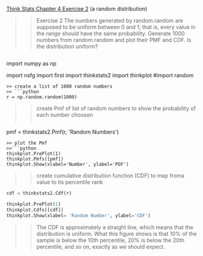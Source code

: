 [Think Stats Chapter 4 Exercise 2](http://greenteapress.com/thinkstats2/html/thinkstats2005.html#toc41) (a random distribution)

>> Exercise 2   The numbers generated by random.random are supposed to 
be uniform between 0 and 1; that is, every value in the range should have the same probability.
Generate 1000 numbers from random.random and plot their PMF and CDF. 
Is the distribution uniform?

>> ```python
import numpy as np

import nsfg
import first
import thinkstats2
import thinkplot
#import random
```
>> create a list of 1000 random numbers
>> ```python 
r = np.random.random(1000)
```

>> create Pmf of list of random numbers to show the probability of each number choosen
>>```python
pmf = thinkstats2.Pmf(r, 'Random Numbers')
```
>> plot the Pmf
>>```python
thinkplot.PrePlot(1)
thinkplot.Pmfs([pmf])
thinkplot.Show(xlabel='Number', ylabel='PDF')
```

>> create cumulative distribution function (CDF) to map froma value to its percentile rank
```python
cdf = thinkstats2.Cdf(r)

thinkplot.PrePlot(1)
thinkplot.Cdfs([cdf])
thinkplot.Show(xlabel= 'Random Number', ylabel='CDF')
```

>>The CDF is approximately a straight line, which means that the distribution is uniform. What this figure shows is that 10% of the sample is below the 10th percentile, 20% is below the 20th percentile, and so on, exactly as we should expect.
